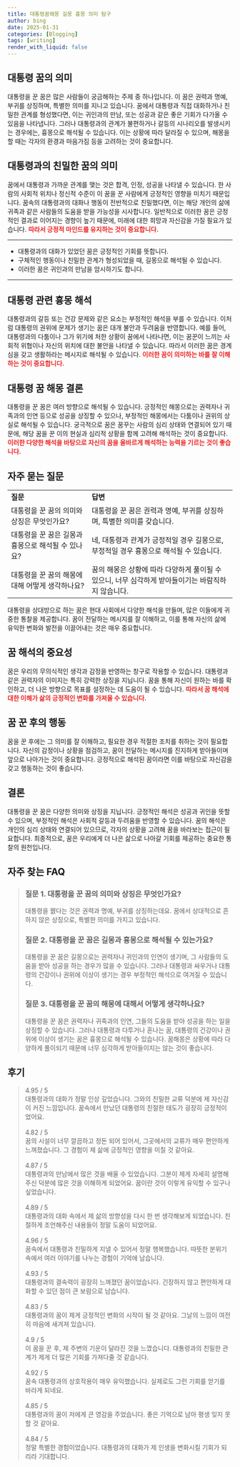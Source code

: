 ```yaml
---
title: 대통령꿈해몽 길몽 흉몽 의미 탐구
author: bing
date: 2025-01-31
categories: [Blogging]
tags: [writing]
render_with_liquid: false
---
```



<h2 id='대통령 꿈의 의미'>대통령 꿈의 의미</h2>

<p>대통령을 꾼 꿈은 많은 사람들이 궁금해하는 주제 중 하나입니다. 이 꿈은 권력과 명예, 부귀를 상징하며, 특별한 의미를 지니고 있습니다. 꿈에서 대통령과 직접 대화하거나 친밀한 관계를 형성했다면, 이는 귀인과의 만남, 또는 성공과 같은 좋은 기회가 다가올 수 있음을 나타냅니다. 그러나 대통령과의 관계가 불편하거나 갈등의 시나리오를 발생시키는 경우에는, 흉몽으로 해석될 수 있습니다. 이는 상황에 따라 달라질 수 있으며, 해몽을 할 때는 각자의 환경과 마음가짐 등을 고려하는 것이 중요합니다.</p>

<h2 id='대통령과의 친밀한 꿈의 의미'>대통령과의 친밀한 꿈의 의미</h2>

<p>꿈에서 대통령과 가까운 관계를 맺는 것은 합격, 인정, 성공을 나타낼 수 있습니다. 한 사람의 사회적 위치나 정신적 수준이 이 꿈을 꾼 사람에게 긍정적인 영향을 미치기 때문입니다. 꿈속의 대통령과의 대화나 행동이 전반적으로 친밀했다면, 이는 해당 개인의 삶에 귀족과 같은 사람들의 도움을 받을 가능성을 시사합니다. 일반적으로 이러한 꿈은 긍정적인 결과로 이어지는 경향이 높기 때문에, 미래에 대한 희망과 자신감을 가질 필요가 있습니다. <b><span style="color: #ee2323;">따라서 긍정적 마인드를 유지하는 것이 중요합니다.</span></b></p>

<hr />

<ul>
    <li>대통령과의 대화가 있었던 꿈은 긍정적인 기회를 뜻합니다.</li>
    <li>구체적인 행동이나 친밀한 관계가 형성되었을 때, 길몽으로 해석될 수 있습니다.</li>
    <li>이러한 꿈은 귀인과의 만남을 암시하기도 합니다.</li>
</ul>

<hr />

<h2 id='대통령 관련 흉몽 해석'>대통령 관련 흉몽 해석</h2>

<p>대통령과의 갈등 또는 건강 문제와 같은 요소는 부정적인 해석을 부를 수 있습니다. 이처럼 대통령의 권위에 문제가 생기는 꿈은 대개 불안과 두려움을 반영합니다. 예를 들어, 대통령과의 다툼이나 그가 위기에 처한 상황이 꿈에서 나타나면, 이는 꿈꾼이 느끼는 사회적 위협이나 자신의 위치에 대한 불안을 나타낼 수 있습니다. 따라서 이러한 꿈은 경계심을 갖고 생활하라는 메시지로 해석될 수 있습니다. <b><span style="color: #ee2323;">이러한 꿈이 의미하는 바를 잘 이해하는 것이 중요합니다.</span></b></p>

<h2 id='대통령 꿈 해몽 결론'>대통령 꿈 해몽 결론</h2>

<p>대통령을 꾼 꿈은 여러 방향으로 해석될 수 있습니다. 긍정적인 해몽으로는 권력자나 귀족과의 인연 등으로 성공을 상징할 수 있으나, 부정적인 해몽에서는 다툼이나 권위의 상실로 해석될 수 있습니다. 궁극적으로 꿈은 꿈꾸는 사람의 심리 상태와 연결되어 있기 때문에, 해당 꿈을 꾼 이의 현실과 심리적 상황을 함께 고려해 해석하는 것이 중요합니다. <b><span style="color: #ee2323;">이러한 다양한 해석을 바탕으로 자신의 꿈을 올바르게 해석하는 능력을 기르는 것이 좋습니다.</span></b></p>

<h2 id='자주 묻는 질문'>자주 묻는 질문</h2>

<table>
    <tr>
        <td><b>질문</b></td>
        <td><b>답변</b></td>
    </tr>
    <tr>
        <td>대통령을 꾼 꿈의 의미와 상징은 무엇인가요?</td>
        <td>대통령을 꾼 꿈은 권력과 명예, 부귀를 상징하며, 특별한 의미를 갖습니다.</td>
    </tr>
    <tr>
        <td>대통령을 꾼 꿈은 길몽과 흉몽으로 해석될 수 있나요?</td>
        <td>네, 대통령과 관계가 긍정적일 경우 길몽으로, 부정적일 경우 흉몽으로 해석될 수 있습니다.</td>
    </tr>
    <tr>
        <td>대통령을 꾼 꿈의 해몽에 대해 어떻게 생각하나요?</td>
        <td>꿈의 해몽은 상황에 따라 다양하게 풀이될 수 있으니, 너무 심각하게 받아들이기는 바람직하지 않습니다.</td>
    </tr>
</table>

<p>대통령을 상대방으로 하는 꿈은 현대 사회에서 다양한 해석을 만들며, 많은 이들에게 귀중한 통찰을 제공합니다. 꿈이 전달하는 메시지를 잘 이해하고, 이를 통해 자신의 삶에 유익한 변화와 발전을 이끌어내는 것은 매우 중요합니다.</p>

<h2 id='꿈 해석의 중요성'>꿈 해석의 중요성</h2>

<p>꿈은 우리의 무의식적인 생각과 감정을 반영하는 창구로 작용할 수 있습니다. 대통령과 같은 권력자의 이미지는 특히 강력한 상징을 지닙니다. 꿈을 통해 자신이 원하는 바를 확인하고, 더 나은 방향으로 목표를 설정하는 데 도움이 될 수 있습니다. <b><span style="color: #ee2323;">따라서 꿈 해석에 대한 이해가 삶의 긍정적인 변화를 가져올 수 있습니다.</span></b></p>

<h2 id='꿈 꾼 후의 행동'>꿈 꾼 후의 행동</h2>

<p>꿈을 꾼 후에는 그 의미를 잘 이해하고, 필요한 경우 적절한 조치를 취하는 것이 필요합니다. 자신의 감정이나 상황을 점검하고, 꿈이 전달하는 메시지를 진지하게 받아들이며 앞으로 나아가는 것이 중요합니다. 긍정적으로 해석된 꿈이라면 이를 바탕으로 자신감을 갖고 행동하는 것이 좋습니다.</p>

<h2 id='결론'>결론</h2>

<p>대통령을 꾼 꿈은 다양한 의미와 상징을 지닙니다. 긍정적인 해석은 성공과 귀인을 뜻할 수 있으며, 부정적인 해석은 사회적 갈등과 두려움을 반영할 수 있습니다. 꿈의 해석은 개인의 심리 상태와 연결되어 있으므로, 각자의 상황을 고려해 꿈을 바라보는 접근이 필요합니다. 최종적으로, 꿈은 우리에게 더 나은 삶으로 나아갈 기회를 제공하는 중요한 통찰의 원천입니다.</p>


<h2 id='자주_찾는_FAQ'>자주 찾는 FAQ</h2>
<div itemscope="" itemtype="https://schema.org/FAQPage"> 
<blockquote> 
<div itemscope="" itemprop="mainEntity" itemtype="https://schema.org/Question"> 
<h3 itemprop="name">질문 1. 대통령을 꾼 꿈의 의미와 상징은 무엇인가요?</h3> 
<div itemscope="" itemprop="acceptedAnswer" itemtype="https://schema.org/Answer"> 
<span itemprop="text"> 
<p>대통령을 꿼다는 것은 권력과 명예, 부귀를 상징하는데요. 꿈에서 상대적으로 흔하지 않은 상징으로, 특별한 의미를 가지고 있습니다.</p> 
</span> 
</div> 
</div> 
<div itemscope="" itemprop="mainEntity" itemtype="https://schema.org/Question"> 
<h3 itemprop="name">질문 2. 대통령을 꾼 꿈은 길몽과 흉몽으로 해석될 수 있는가요?</h3> 
<div itemscope="" itemprop="acceptedAnswer" itemtype="https://schema.org/Answer"> 
<span itemprop="text"> 
<p>대통령을 꾼 꿈은 길몽으로는 권력자나 귀인과의 인연이 생기며, 그 사람들의 도움을 받아 성공을 하는 경우가 많을 수 있습니다. 그러나 대통령과 싸우거나 대통령의 건강이나 권위에 이상이 생기는 경우 부정적인 해석으로 여겨질 수 있습니다.</p> 
</span> 
</div> 
</div> 
<div itemscope="" itemprop="mainEntity" itemtype="https://schema.org/Question"> 
<h3 itemprop="name">질문 3. 대통령을 꾼 꿈의 해몽에 대해서 어떻게 생각하나요?</h3> 
<div itemscope="" itemprop="acceptedAnswer" itemtype="https://schema.org/Answer"> 
<span itemprop="text"> 
<p>대통령을 꾼 꿈은 권력자나 귀족과의 인연, 그들의 도움을 받아 성공을 하는 일을 상징할 수 있습니다. 그러나 대통령과 다투거나 혼나는 꿈, 대통령의 건강이나 권위에 이상이 생기는 꿈은 흉몽으로 해석될 수 있습니다. 꿈해몽은 상황에 따라 다양하게 풀이되기 때문에 너무 심각하게 받아들이지는 않는 것이 좋습니다.</p> 
</span> 
</div> 
</div> 
</blockquote> 
</div>
<h2 id='후기'>후기</h2>
<div itemscope itemtype="https://schema.org/Product">
  <blockquote>
  <div itemprop="review" itemscope itemtype="https://schema.org/Review">
      <div itemprop="reviewRating" itemscope itemtype="https://schema.org/Rating"> <span itemprop="ratingValue">4.95</span> / <span itemprop="bestRating">5</span> </div>
      <span itemprop="reviewBody">대통령과의 대화가 정말 인상 깊었습니다. 그와의 친밀한 교류 덕분에 제 자신감이 커진 느낌입니다. 꿈속에서 만났던 대통령의 친절한 태도가 굉장히 긍정적이었어요.</span>
  </div>
  <br>
  <div itemprop="review" itemscope itemtype="https://schema.org/Review">
      <div itemprop="reviewRating" itemscope itemtype="https://schema.org/Rating"> <span itemprop="ratingValue">4.82</span> / <span itemprop="bestRating">5</span> </div>
      <span itemprop="reviewBody">꿈의 시설이 너무 깔끔하고 정돈 되어 있어서, 그곳에서의 교류가 매우 편안하게 느껴졌습니다. 그 경험이 제 삶에 긍정적인 영향을 미칠 것 같아요.</span>
  </div>
  <br>
  <div itemprop="review" itemscope itemtype="https://schema.org/Review">
      <div itemprop="reviewRating" itemscope itemtype="https://schema.org/Rating"> <span itemprop="ratingValue">4.87</span> / <span itemprop="bestRating">5</span> </div>
      <span itemprop="reviewBody">대통령과의 만남에서 많은 것을 배울 수 있었습니다. 그분이 제게 자세히 설명해 주신 덕분에 많은 것을 이해하게 되었어요. 꿈이란 것이 이렇게 유익할 수 있구나 싶었습니다.</span>
  </div>
  <br>
  <div itemprop="review" itemscope itemtype="https://schema.org/Review">
      <div itemprop="reviewRating" itemscope itemtype="https://schema.org/Rating"> <span itemprop="ratingValue">4.89</span> / <span itemprop="bestRating">5</span> </div>
      <span itemprop="reviewBody">대통령과의 대화 속에서 제 삶의 방향성을 다시 한 번 생각해보게 되었습니다. 친절하게 조언해주신 내용들이 정말 도움이 되었어요.</span>
  </div>
  <br>
  <div itemprop="review" itemscope itemtype="https://schema.org/Review">
      <div itemprop="reviewRating" itemscope itemtype="https://schema.org/Rating"> <span itemprop="ratingValue">4.96</span> / <span itemprop="bestRating">5</span> </div>
      <span itemprop="reviewBody">꿈속에서 대통령과 친밀하게 지낼 수 있어서 정말 행복했습니다. 따뜻한 분위기 속에서 여러 이야기를 나누는 경험이 기억에 남습니다.</span>
  </div>
  <br>
  <div itemprop="review" itemscope itemtype="https://schema.org/Review">
      <div itemprop="reviewRating" itemscope itemtype="https://schema.org/Rating"> <span itemprop="ratingValue">4.93</span> / <span itemprop="bestRating">5</span> </div>
      <span itemprop="reviewBody">대통령과의 결속력이 굉장히 느껴졌던 꿈이었습니다. 긴장하지 않고 편안하게 대화할 수 있던 점이 큰 보람으로 남습니다.</span>
  </div>
  <br>
  <div itemprop="review" itemscope itemtype="https://schema.org/Review">
      <div itemprop="reviewRating" itemscope itemtype="https://schema.org/Rating"> <span itemprop="ratingValue">4.83</span> / <span itemprop="bestRating">5</span> </div>
      <span itemprop="reviewBody">대통령과의 꿈이 제게 긍정적인 변화의 시작이 될 것 같아요. 그날의 느낌이 여전히 마음에 새겨져 있습니다.</span>
  </div>
  <br>
  <div itemprop="review" itemscope itemtype="https://schema.org/Review">
      <div itemprop="reviewRating" itemscope itemtype="https://schema.org/Rating"> <span itemprop="ratingValue">4.9</span> / <span itemprop="bestRating">5</span> </div>
      <span itemprop="reviewBody">이 꿈을 꾼 후, 제 주변의 기운이 달라진 것을 느꼈습니다. 대통령과의 친밀한 관계가 제게 더 많은 기회를 가져다줄 것 같습니다.</span>
  </div>
  <br>
  <div itemprop="review" itemscope itemtype="https://schema.org/Review">
      <div itemprop="reviewRating" itemscope itemtype="https://schema.org/Rating"> <span itemprop="ratingValue">4.92</span> / <span itemprop="bestRating">5</span> </div>
      <span itemprop="reviewBody">꿈속 대통령과의 상호작용이 매우 유익했습니다. 실제로도 그런 기회를 얻기를 바라게 되네요.</span>
  </div>
  <br>
  <div itemprop="review" itemscope itemtype="https://schema.org/Review">
      <div itemprop="reviewRating" itemscope itemtype="https://schema.org/Rating"> <span itemprop="ratingValue">4.85</span> / <span itemprop="bestRating">5</span> </div>
      <span itemprop="reviewBody">대통령과의 꿈이 저에게 큰 영감을 주었습니다. 좋은 기억으로 남아 평생 잊지 못할 것 같아요.</span>
  </div>
  <br>
  <div itemprop="review" itemscope itemtype="https://schema.org/Review">
      <div itemprop="reviewRating" itemscope itemtype="https://schema.org/Rating"> <span itemprop="ratingValue">4.84</span> / <span itemprop="bestRating">5</span> </div>
      <span itemprop="reviewBody">정말 특별한 경험이었습니다. 대통령과의 대화가 제 인생을 변화시킬 기회가 되리라 기대합니다.</span>
  </div>
  </blockquote>
</div>
